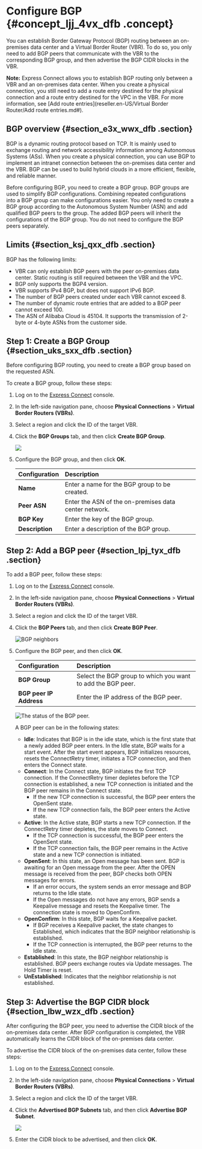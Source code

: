 # Configure BGP {#concept_ljj_4vx_dfb .concept}

You can establish Border Gateway Protocol \(BGP\) routing between an on-premises data center and a Virtual Border Router \(VBR\). To do so, you only need to add BGP peers that communicate with the VBR to the corresponding BGP group, and then advertise the BGP CIDR blocks in the VBR.

**Note:** Express Connect allows you to establish BGP routing only between a VBR and an on-premises data center. When you create a physical connection, you still need to add a route entry destined for the physical connection and a route entry destined for the VPC in the VBR. For more information, see [Add route entries](reseller.en-US/Virtual Border Router/Add route entries.md#).

## BGP overview {#section_e3x_wwx_dfb .section}

BGP is a dynamic routing protocol based on TCP. It is mainly used to exchange routing and network accessibility information among Autonomous Systems \(ASs\). When you create a physical connection, you can use BGP to implement an intranet connection between the on-premises data center and the VBR. BGP can be used to build hybrid clouds in a more efficient, flexible, and reliable manner.

Before configuring BGP, you need to create a BGP group. BGP groups are used to simplify BGP configurations. Combining repeated configurations into a BGP group can make configurations easier. You only need to create a BGP group according to the Autonomous System Number \(ASN\) and add qualified BGP peers to the group. The added BGP peers will inherit the configurations of the BGP group. You do not need to configure the BGP peers separately.

## Limits {#section_ksj_qxx_dfb .section}

BGP has the following limits:

-   VBR can only establish BGP peers with the peer on-premises data center. Static routing is still required between the VBR and the VPC.
-   BGP only supports the BGP4 version.
-   VBR supports IPv4 BGP, but does not support IPv6 BGP.
-   The number of BGP peers created under each VBR cannot exceed 8.
-   The number of dynamic route entries that are added to a BGP peer cannot exceed 100.
-   The ASN of Alibaba Cloud is 45104. It supports the transmission of 2-byte or 4-byte ASNs from the customer side.

## Step 1: Create a BGP Group {#section_uks_sxx_dfb .section}

Before configuring BGP routing, you need to create a BGP group based on the requested ASN.

To create a BGP group, follow these steps:

1.  Log on to the [Express Connect](https://partners-intl.console.aliyun.com/#/ri) console.
2.  In the left-side navigation pane, choose **Physical Connections** \> **Virtual Border Routers \(VBRs\)**.
3.  Select a region and click the ID of the target VBR.
4.  Click the **BGP Groups** tab, and then click **Create BGP Group**.

    ![](http://static-aliyun-doc.oss-cn-hangzhou.aliyuncs.com/assets/img/21437/156507295112049_en-US.png)

5.  Configure the BGP group, and then click **OK**.

    |Configuration|Description|
    |:------------|:----------|
    |**Name**|Enter a name for the BGP group to be created.|
    |**Peer ASN**|Enter the ASN of the on-premises data center network.|
    |**BGP Key**|Enter the key of the BGP group.|
    |**Description**|Enter a description of the BGP group.|


## Step 2: Add a BGP peer {#section_lpj_tyx_dfb .section}

To add a BGP peer, follow these steps:

1.  Log on to the [Express Connect](https://partners-intl.console.aliyun.com/#/ri) console.
2.  In the left-side navigation pane, choose **Physical Connections** \> **Virtual Border Routers \(VBRs\)**.
3.  Select a region and click the ID of the target VBR.
4.  Click the **BGP Peers** tab, and then click **Create BGP Peer**.

    ![BGP neighbors](http://static-aliyun-doc.oss-cn-hangzhou.aliyuncs.com/assets/img/21437/156507295212050_en-US.png)

5.  Configure the BGP peer, and then click **OK**.

    |Configuration|Description|
    |:------------|:----------|
    |**BGP Group**|Select the BGP group to which you want to add the BGP peer.|
    |**BGP peer IP Address**|Enter the IP address of the BGP peer.|

    ![The status of the BGP peer.](http://static-aliyun-doc.oss-cn-hangzhou.aliyuncs.com/assets/img/21437/156507295253875_en-US.png)

    A BGP peer can be in the following states:

    -   **Idle**: Indicates that BGP is in the idle state, which is the first state that a newly added BGP peer enters. In the Idle state, BGP waits for a start event. After the start event appears, BGP initializes resources, resets the ConnectRetry timer, initiates a TCP connection, and then enters the Connect state.
    -   **Connect**: In the Connect state, BGP initiates the first TCP connection. If the ConnectRetry timer depletes before the TCP connection is established, a new TCP connection is initiated and the BGP peer remains in the Connect state.
        -   If the new TCP connection is successful, the BGP peer enters the OpenSent state.
        -   If the new TCP connection fails, the BGP peer enters the Active state.
    -   **Active**: In the Active state, BGP starts a new TCP connection. If the ConnectRetry timer depletes, the state moves to Connect.
        -   If the TCP connection is successful, the BGP peer enters the OpenSent state.
        -   If the TCP connection fails, the BGP peer remains in the Active state and a new TCP connection is initiated.
    -   **OpenSent**: In this state, an Open message has been sent. BGP is awaiting for an Open message from the peer. After the OPEN message is received from the peer, BGP checks both OPEN messages for errors.
        -   If an error occurs, the system sends an error message and BGP returns to the Idle state.
        -   If the Open messages do not have any errors, BGP sends a Keepalive message and resets the Keepalive timer. The connection state is moved to OpenConfirm.
    -   **OpenConfirm**: In this state, BGP waits for a Keepalive packet.
        -   If BGP receives a Keepalive packet, the state changes to Established, which indicates that the BGP neighbor relationship is established.
        -   If the TCP connection is interrupted, the BGP peer returns to the Idle state.
    -   **Established**: In this state, the BGP neighbor relationship is established. BGP peers exchange routes via Update messages. The Hold Timer is reset.
    -   **UnEstablished**: Indicates that the neighbor relationship is not established.

## Step 3: Advertise the BGP CIDR block {#section_lbw_wzx_dfb .section}

After configuring the BGP peer, you need to advertise the CIDR block of the on-premises data center. After BGP configuration is completed, the VBR automatically learns the CIDR block of the on-premises data center.

To advertise the CIDR block of the on-premises data center, follow these steps:

1.  Log on to the [Express Connect](https://partners-intl.console.aliyun.com/#/ri) console.
2.  In the left-side navigation pane, choose **Physical Connections** \> **Virtual Border Routers \(VBRs\)**.
3.  Select a region and click the ID of the target VBR.
4.  Click the **Advertised BGP Subnets** tab, and then click **Advertise BGP Subnet**.

    ![](http://static-aliyun-doc.oss-cn-hangzhou.aliyuncs.com/assets/img/21437/156507295212051_en-US.png)

5.  Enter the CIDR block to be advertised, and then click **OK**.

